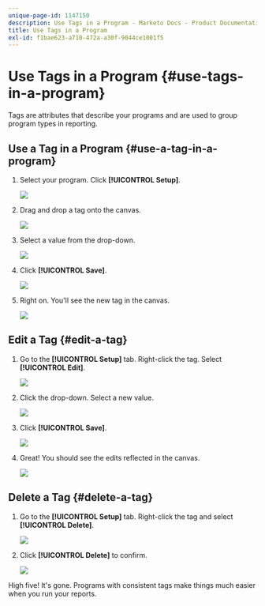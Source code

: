 ```yaml
---
unique-page-id: 1147150
description: Use Tags in a Program - Marketo Docs - Product Documentation
title: Use Tags in a Program
exl-id: f1bae623-a710-472a-a30f-9044ce1001f5
---
```

# Use Tags in a Program {#use-tags-in-a-program}

Tags are attributes that describe your programs and are used to group program types in reporting.

## Use a Tag in a Program {#use-a-tag-in-a-program}

1. Select your program. Click **[!UICONTROL Setup]**.

   ![](assets/image2014-9-23-15-3a45-3a0.png)

1. Drag and drop a tag onto the canvas.

   ![](assets/image2014-9-23-15-3a45-3a13.png)

1. Select a value from the drop-down.

   ![](assets/image2014-9-23-15-3a45-3a30.png)

1. Click **[!UICONTROL Save]**.

   ![](assets/image2014-9-23-15-3a45-3a36.png)

1. Right on. You'll see the new tag in the canvas.

   ![](assets/image2014-9-23-15-3a45-3a47.png)

## Edit a Tag {#edit-a-tag}

1. Go to the **[!UICONTROL Setup]** tab. Right-click the tag. Select **[!UICONTROL Edit]**.

   ![](assets/image2014-9-23-15-3a45-3a53.png)

1. Click the drop-down. Select a new value.

   ![](assets/image2014-9-23-15-3a46-3a12.png)

1. Click **[!UICONTROL Save]**.

   ![](assets/image2014-9-23-15-3a46-3a25.png)

1. Great! You should see the edits reflected in the canvas.

   ![](assets/image2014-9-23-15-3a46-3a35.png)

## Delete a Tag  {#delete-a-tag}

1. Go to the **[!UICONTROL Setup]** tab. Right-click the tag and select **[!UICONTROL Delete]**.

   ![](assets/image2014-9-23-15-3a46-3a55.png)

1. Click **[!UICONTROL Delete]** to confirm.

   ![](assets/image2014-9-23-15-3a47-3a8.png)

High five! It's gone. Programs with consistent tags make things much easier when you run your reports.
